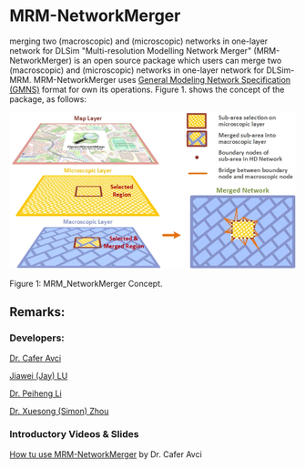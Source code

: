 # MRM-NetworkMerger
merging two (macroscopic) and (microscopic) networks in one-layer network for DLSim
"Multi-resolution Modelling Network Merger" (MRM-NetworkMerger) is an open source package which users can merge two (macroscopic) and (microscopic) networks in one-layer network for DLSim-MRM. MRM-NetworkMerger uses [General Modeling Network Specification (GMNS)](https://github.com/zephyr-data-specs/GMNS) format for own its operations. Figure 1. shows the concept of the package, as follows: 

![alt text](https://github.com/asu-trans-ai-lab/MRM_NetworkMerger/blob/main/media/networkMergerConcept2.jpg)

Figure 1: MRM_NetworkMerger Concept.

## Remarks:

### Developers:

[Dr. Cafer Avci](https://github.com/caferavci)

[Jiawei (Jay) LU](https://github.com/jiawlu)

[Dr. Peiheng Li](https://github.com/jdlph/Path4GMNS)

[Dr. Xuesong (Simon) Zhou](https://github.com/xzhou99)

### Introductory Videos & Slides

[How tu use MRM-NetworkMerger](https://www.youtube.com/watch?v=ejG2xRulOvI) by Dr. Cafer Avci

